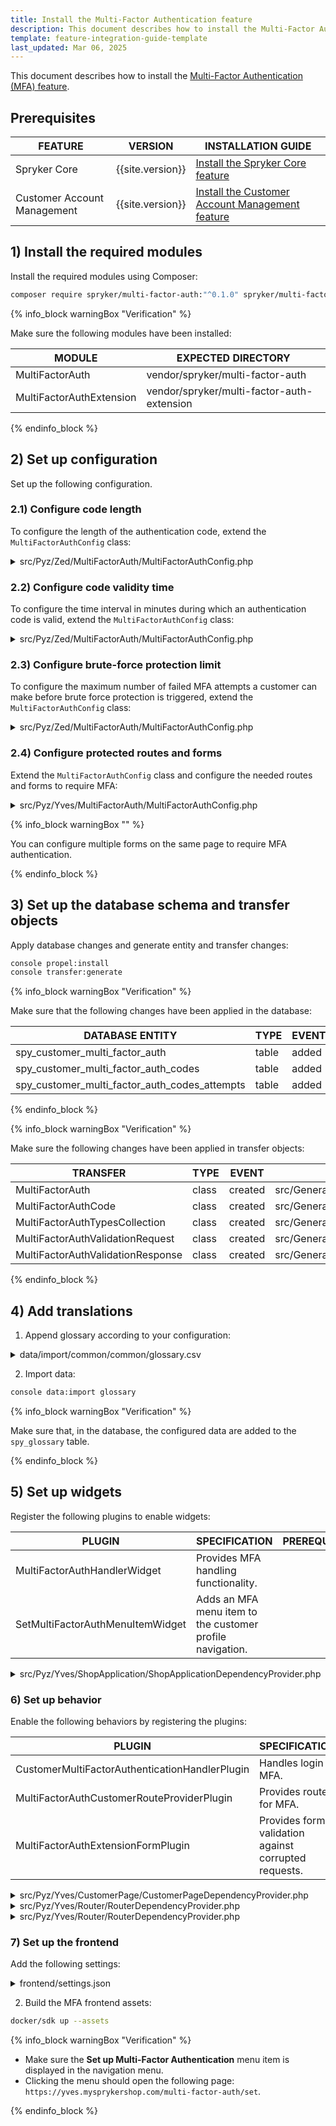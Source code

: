 ```yaml
---
title: Install the Multi-Factor Authentication feature
description: This document describes how to install the Multi-Factor Authentication (MFA) feature in your Spryker project.
template: feature-integration-guide-template
last_updated: Mar 06, 2025
---
```


This document describes how to install the [Multi-Factor Authentication (MFA) feature](/docs/pbc/all/multi-factor-authentication/{{page.version}}/multi-factor-authentication.html).


## Prerequisites

| FEATURE                        | VERSION          | INSTALLATION  GUIDE                                                                                                                                                                                                     |
|-----------------------------|------------------|------------------------------------------------------------------------------------------------------------------------------------------------------------------------------------------------------------------------|
| Spryker Core                | {{site.version}} | [Install the Spryker Core feature](/docs/pbc/all/miscellaneous/{{site.version}}/install-and-upgrade/install-features/install-the-spryker-core-feature.html)                                                            |
| Customer Account Management | {{site.version}} | [Install the Customer Account Management feature](/docs/pbc/all/customer-relationship-management/{{page.version}}/base-shop/install-and-upgrade/install-features/install-the-customer-account-management-feature.html) |

## 1) Install the required modules

Install the required modules using Composer:

```bash
composer require spryker/multi-factor-auth:"^0.1.0" spryker/multi-factor-auth-extension:"^1.0.0" --update-with-dependencies
```

{% info_block warningBox "Verification" %}

Make sure the following modules have been installed:

| MODULE                   | EXPECTED DIRECTORY                         |
|--------------------------|--------------------------------------------|
| MultiFactorAuth          | vendor/spryker/multi-factor-auth           |
| MultiFactorAuthExtension | vendor/spryker/multi-factor-auth-extension |

{% endinfo_block %}

## 2) Set up configuration

Set up the following configuration.


### 2.1) Configure code length

To configure the length of the authentication code, extend the `MultiFactorAuthConfig` class:

<details>
<summary>src/Pyz/Zed/MultiFactorAuth/MultiFactorAuthConfig.php</summary>

```php
namespace Pyz\Zed\MultiFactorAuth;

use Spryker\Zed\MultiFactorAuth\MultiFactorAuthConfig as SprykerMultiFactorAuthConfig;

class MultiFactorAuthConfig extends SprykerMultiFactorAuthConfig
{
    /**
     * Specifications:
     * - Defines the length of the authentication code.
     * 
     * @api
     *
     * @return int
     */
    public function getCustomerCodeLength(): int
    {
        return 6;
    }
}
```

</details>

### 2.2) Configure code validity time

To configure the time interval in minutes during which an authentication code is valid, extend the `MultiFactorAuthConfig` class:


<details>
<summary>src/Pyz/Zed/MultiFactorAuth/MultiFactorAuthConfig.php</summary>

```php
namespace Pyz\Zed\MultiFactorAuth;

use Spryker\Zed\MultiFactorAuth\MultiFactorAuthConfig as SprykerMultiFactorAuthConfig;

class MultiFactorAuthConfig extends SprykerMultiFactorAuthConfig
{
    /**
     * Specifications:
     * - Defines the time interval in minutes during which the authentication code is valid.
     * 
     * @api
     *
     * @return int
     */
    public function getCustomerCodeValidityTtl(): int
    {
        return 30;
    }
}
```

</details>

### 2.3) Configure brute-force protection limit

To configure the maximum number of failed MFA attempts a customer can make before brute force protection is triggered, extend the `MultiFactorAuthConfig` class:



<details>
<summary>src/Pyz/Zed/MultiFactorAuth/MultiFactorAuthConfig.php</summary>

```php
namespace Pyz\Zed\MultiFactorAuth;

use Spryker\Zed\MultiFactorAuth\MultiFactorAuthConfig as SprykerMultiFactorAuthConfig;

class MultiFactorAuthConfig extends SprykerMultiFactorAuthConfig
{
    /**
     * Specifications:
     * - Defines the number of failed attempts a customer can make to enter the authentication code in order to prevent brute force attacks.
     * 
     * @api
     *
     * @return int
     */
    public function getCustomerAttemptLimit(): int
    {
        return 3;
    }
}
```

</details>

### 2.4) Configure protected routes and forms

Extend the `MultiFactorAuthConfig` class and configure the needed routes and forms to require MFA:

<details>
<summary>src/Pyz/Yves/MultiFactorAuth/MultiFactorAuthConfig.php</summary>

```php
namespace Pyz\Yves\MultiFactorAuth;

use Spryker\Yves\MultiFactorAuth\MultiFactorAuthConfig as SprykerMultiFactorAuthConfig;

class MultiFactorAuthConfig extends SprykerMultiFactorAuthConfig
{
    /**
     * Specifications:
     * - Defines the routes and forms that require MFA authentication.
     * 
     * @api
     *
     * @return array<string, array<string>>
     */
    public function getEnabledRoutesAndForms(): array
    {
        return [
            'YOUR_ROUTE_NAME' => ['YOUR_FORM_NAME'],
        ];
    }
}
```

</details>

{% info_block warningBox "" %}

You can configure multiple forms on the same page to require MFA authentication.

{% endinfo_block %}

## 3) Set up the database schema and transfer objects

Apply database changes and generate entity and transfer changes:

```bash
console propel:install
console transfer:generate
```

{% info_block warningBox "Verification" %}

Make sure that the following changes have been applied in the database:

| DATABASE ENTITY                               | TYPE  | EVENT |
|-----------------------------------------------|-------|-------|
| spy_customer_multi_factor_auth                | table | added |
| spy_customer_multi_factor_auth_codes          | table | added |
| spy_customer_multi_factor_auth_codes_attempts | table | added |

{% endinfo_block %}

{% info_block warningBox "Verification" %}

Make sure the following changes have been applied in transfer objects:

| TRANSFER                          | TYPE     | EVENT   | PATH                                                                    |
|-----------------------------------|----------|---------|-------------------------------------------------------------------------|
| MultiFactorAuth                   | class    | created | src/Generated/Shared/Transfer/MultiFactorAuthTransfer                   |
| MultiFactorAuthCode               | class    | created | src/Generated/Shared/Transfer/MultiFactorAuthCodeTransfer               |
| MultiFactorAuthTypesCollection    | class    | created | src/Generated/Shared/Transfer/MultiFactorAuthTypesCollectionTransfer    |
| MultiFactorAuthValidationRequest   | class    | created | src/Generated/Shared/Transfer/MultiFactorAuthValidationRequestTransfer |
| MultiFactorAuthValidationResponse | class    | created | src/Generated/Shared/Transfer/MultiFactorAuthValidationResponseTransfer |

{% endinfo_block %}

## 4) Add translations

1. Append glossary according to your configuration:

<details>
<summary>data/import/common/common/glossary.csv</summary>

```csv
multi_factor_auth.multi_factor_auth.list.title,"Set up Multi-Factor Authentication",en_US
multi_factor_auth.multi_factor_auth.list.title,"Multi-Faktor-Authentifizierung einrichten",de_DE
multi_factor_auth.error.invalid_code,"Invalid multi-factor authentication code. You have %remainingAttempts% attempt(s) left.",en_US
multi_factor_auth.error.invalid_code,"Ungültiger Multi-Faktor-Authentifizierungscode. Sie haben %remainingAttempts% Versuch(e) verbleiben.",de_DE
multi_factor_auth.error.attempts_exceeded,"You have exceeded the number of allowed attempts. Please try again after the page has been refreshed.",en_US
multi_factor_auth.error.attempts_exceeded,"Sie haben die Anzahl der zulässigen Versuche überschritten. Bitte versuchen Sie es erneut, nachdem die Seite aktualisiert wurde.",de_DE
multi_factor_auth.error.expired_code,"The multi-factor authentication code has expired. Please try again.",en_US
multi_factor_auth.error.expired_code,"Der Multi-Faktor-Authentifizierungscode ist abgelaufen. Bitte versuchen Sie es erneut.",de_DE
multi_factor_auth.error.authentication_method_not_selected,"Unable to proceed. A multi-factor authentication method must be selected. Please refresh the page and try again or contact support if the problem persists.",en_US
multi_factor_auth.error.authentication_method_not_selected,"Kann nicht fortgesetzt werden. Es muss eine Multi-Faktor-Authentifizierungsmethode ausgewählt werden. Bitte aktualisieren Sie die Seite und versuchen Sie es erneut oder wenden Sie sich an den Support, wenn das Problem weiterhin besteht.",de_DE
multi_factor_auth.method.select,"Select Authentication Method",en_US
multi_factor_auth.method.select,"Authentifizierungsmethode auswählen",de_DE
multi_factor_auth.code.validation,"Enter Authentication Code",en_US
multi_factor_auth.code.validation,"Authentifizierungscode eingeben",de_DE
multi_factor_auth.enter_code_for_method,"We sent the authentication code to your %type%. Type it below to continue.",en_US
multi_factor_auth.enter_code_for_method,"Wir haben Ihnen den Authentifizierungscode per %type% gesendet. Geben Sie ihn unten ein, um fortzufahren.",de_DE
multi_factor_auth.access_denied,"Access is strictly restricted until multi-factor authentication verification is successfully completed. Please ensure that JavaScript is enabled in your browser, refresh the page, and try again. If the problem persists, you may need to complete the multi-factor authentication process again.",en_US
multi_factor_auth.access_denied,"Zugriff ist bis zur erfolgreichen Vollziehung der Multi-Faktor-Authentifizierung eingeschränkt. Bitte stellen Sie sicher, dass JavaScript in Ihrem Browser aktiviert ist, die Seite aktualisieren und erneut versuchen. Wenn das Problem weiterhin besteht, sollten Sie die Multi-Faktor-Authentifizierungprozess erneut abschließen.",de_DE
multi_factor_auth.activation.success,"The multi-factor authentication has been activated.",en_US
multi_factor_auth.activation.success,"Die Multi-Faktor-Authentifizierung wurde aktiviert.",de_DE
multi_factor_auth.deactivation.success,"The multi-factor authentication has been deactivated.",en_US
multi_factor_auth.deactivation.success,"Die Multi-Faktor-Authentifizierung wurde deaktiviert.",de_DE
multi_factor_auth.activation.error,"The multi-factor authentication could not be activated.",en_US
multi_factor_auth.activation.error,"Die Multi-Faktor-Authentifizierung konnte nicht aktiviert werden.",de_DE
multi_factor_auth.deactivation.error,"The multi-factor authentication could not be deactivated.",en_US
multi_factor_auth.deactivation.error,"Die Multi-Faktor-Authentifizierung konnte nicht deaktiviert werden.",de_DE
multi_factor_auth.selection.error.required,"Please choose how you would like to verify your identity.",en_US
multi_factor_auth.selection.error.required,"Bitte wählen Sie aus, wie Sie Ihre Identität überprüfen möchten.",de_DE
multi_factor_auth.continue,"Continue",en_US
multi_factor_auth.continue,"Fortfahren",de_DE
multi_factor_auth.verify_code,"Verify Code",en_US
multi_factor_auth.verify_code,"Code überprüfen",de_DE
multi_factor_auth.required_options,"You must choose one option to continue!",en_US
multi_factor_auth.required_options,"Sie müssen eine Option auswählen, um fortzufahren!",de_DE
```

</details>

2. Import data:

```bash
console data:import glossary
```

{% info_block warningBox "Verification" %}

Make sure that, in the database, the configured data are added to the `spy_glossary` table.

{% endinfo_block %}

## 5) Set up widgets

Register the following plugins to enable widgets:

| PLUGIN                           | SPECIFICATION                                     | PREREQUISITES | NAMESPACE                               |
|----------------------------------|---------------------------------------------------|---------------|-----------------------------------------|
| MultiFactorAuthHandlerWidget     | Provides MFA handling functionality.               |               | SprykerShop\Yves\MultiFactorAuth\Widget |
| SetMultiFactorAuthMenuItemWidget | Adds an MFA menu item to the customer profile navigation. |               | SprykerShop\Yves\MultiFactorAuth\Widget |

<details>
<summary>src/Pyz/Yves/ShopApplication/ShopApplicationDependencyProvider.php</summary>

```php
<?php
namespace Pyz\Yves\ShopApplication;

use SprykerShop\Yves\ShopApplication\ShopApplicationDependencyProvider as SprykerShopApplicationDependencyProvider;
use Spryker\Yves\MultiFactorAuth\Widget\MultiFactorAuthHandlerWidget;
use Spryker\Yves\MultiFactorAuth\Widget\SetMultiFactorAuthMenuItemWidget;

class ShopApplicationDependencyProvider extends SprykerShopApplicationDependencyProvider
{
    protected function getGlobalWidgets(): array
    {
        return [
            SetMultiFactorAuthMenuItemWidget::class,
            MultiFactorAuthHandlerWidget::class,
        ];
    }
}
```

</details>

### 6) Set up behavior

Enable the following behaviors by registering the plugins:

| PLUGIN                                         | SPECIFICATION                                             | PREREQUISITES | NAMESPACE                                                           |
|------------------------------------------------|-----------------------------------------------------------|---------------|---------------------------------------------------------------------|
| CustomerMultiFactorAuthenticationHandlerPlugin | Handles  login MFA. |               | Spryker\Yves\MultiFactorAuth\Plugin\AuthenticationHandler\Customer  |
| MultiFactorAuthCustomerRouteProviderPlugin     | Provides routes for MFA.            |               | Spryker\Yves\MultiFactorAuth\Plugin\Router\Customer  |
| MultiFactorAuthExtensionFormPlugin             | Provides form validation against corrupted requests.       |               | Spryker\Yves\MultiFactorAuth\Plugin\Form |

<details>
<summary>src/Pyz/Yves/CustomerPage/CustomerPageDependencyProvider.php</summary>

```php
namespace Pyz\Yves\CustomerPage;

use Spryker\Yves\MultiFactorAuth\Plugin\AuthenticationHandler\Customer\CustomerMultiFactorAuthenticationHandlerPlugin;
use SprykerShop\Yves\CustomerPage\CustomerPageDependencyProvider as SprykerShopCustomerPageDependencyProvider;

class CustomerPageDependencyProvider extends SprykerShopCustomerPageDependencyProvider
{
    protected function getCustomerAuthenticationHandlerPlugins(): array
    {
        return [
            new CustomerMultiFactorAuthenticationHandlerPlugin(),
        ];
    }
}
```

</details>

<details>
<summary>src/Pyz/Yves/Router/RouterDependencyProvider.php</summary>

```php
namespace Pyz\Yves\Router;

use Spryker\Yves\Router\RouterDependencyProvider as SprykerRouterDependencyProvider;
use Spryker\Yves\MultiFactorAuth\Plugin\Router\Customer\MultiFactorAuthCustomerRouteProviderPlugin;

class RouterDependencyProvider extends SprykerRouterDependencyProvider
{
    protected function getRouteProvider(): array
    {
        return [
            new MultiFactorAuthCustomerRouteProviderPlugin(),
        ];
    }
}
```

</details>

<details>
<summary>src/Pyz/Yves/Router/RouterDependencyProvider.php</summary>

```php
namespace Pyz\Yves\Form;

use Spryker\Yves\Form\FormDependencyProvider as SprykerFormDependencyProvider;
use Spryker\Yves\MultiFactorAuth\Plugin\Form\MultiFactorAuthExtensionFormPlugin;

class FormDependencyProvider extends SprykerFormDependencyProvider
{
    protected function getFormPlugins(): array
    {
        return [
            new MultiFactorAuthExtensionFormPlugin(),
        ];
    }
}
```

</details>

### 7) Set up the frontend

Add the following settings:

<details>
<summary>frontend/settings.json</summary>

```javascript
{
    const globalSettings = {
        ...
        paths: {
            ...
            sprykerCore: './vendor/spryker/spryker/Bundles',
            ...
        };
        
    const paths = {
        ...
        sprykerCore: globalSettings.paths.sprykerCore,   
        ...
        };

    return {
        ...
        find: {
            componentEntryPoints: {
                dirs: [
                    ...
                    join(globalSettings.context, paths.sprykerCore),
                    ...
                ],
                ...
            },
            componentStyles: {
                dirs: [
                    ...
                    join(globalSettings.context, paths.sprykerCore),
                    ...
                ],
                ...
            },
            ...
        },
        ... 
    };
}
```

</details>



2. Build the MFA frontend assets:

```bash
docker/sdk up --assets
```

{% info_block warningBox "Verification" %}

* Make sure the **Set up Multi-Factor Authentication** menu item is displayed in the navigation menu.
* Clicking the menu should open the following page: `https://yves.mysprykershop.com/multi-factor-auth/set`.

{% endinfo_block %}














































